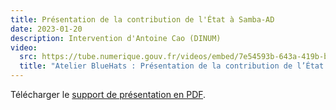 ```yaml
---
title: Présentation de la contribution de l'État à Samba-AD
date: 2023-01-20
description: Intervention d'Antoine Cao (DINUM)
video:
  src: https://tube.numerique.gouv.fr/videos/embed/7e54593b-643a-419b-b58c-f14efc3c39f0
  title: "Atelier BlueHats : Présentation de la contribution de l’État à Samba-AD"
---
```


Télécharger le [support de présentation en PDF](/rsrc/20_Jan_2023_-_BlueHats_-_Retex_SAMBA-AD_-_v1.pdf).
